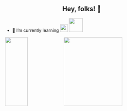 <h2 align="center">Hey, folks! 👋</h2>

- 🌱 I’m currently learning [<img width="25" src="https://upload.wikimedia.org/wikipedia/en/thumb/3/30/Java_programming_language_logo.svg/80px-Java_programming_language_logo.svg.png" />](https://en.wikipedia.org/wiki/Java_(programming_language))  [<img width="45px" src="https://go.dev/images/go-logo-blue.svg" />](https://golang.google.cn) 

<!--
<img align="" width="57.5%" src="https://github-readme-stats-fork-alpha.vercel.app/api?username=weedsx&hide_title=true&hide_border=true&show_icons=true&include_all_commits=true&line_height=21&border_radius=0&title_color=41b883&icon_color=41b883&text_color=959598&bg_color=9ca3af00" /><img align="" width="42.4%" src="https://github-readme-stats-fork-alpha.vercel.app/api/top-langs?username=weedsx&hide_title=true&hide_border=true&layout=compact&border_radius=0&title_color=41b883&icon_color=41b883&text_color=959598&bg_color=9ca3af00" />
-->

<!--
<img align="" height="137px" src="https://github-readme-stats.vercel.app/api?username=weedsx&hide_title=true&hide_border=true&show_icons=true&include_all_commits=true&line_height=21&bg_color=0,EC6C6C,FFD479,FFFC79,73FA79&theme=graywhite&locale=cn" />&nbsp;<img align="" height="137px" src="https://github-readme-stats.vercel.app/api/top-langs/?username=weedsx&hide_title=true&hide_border=true&layout=compact&bg_color=0,73FA79,73FDFF,D783FF&theme=graywhite&locale=cn" />
-->

<img align="" width="38.2%" height="225" src="https://github-readme-stats.vercel.app/api/top-langs/?username=weedsx&hide=html&hide_title=true&hide_border=true" /><img align="" width="61.8%" height="225" src="https://github-readme-stats.vercel.app/api?username=weedsx&show_icons=true&count_private=true&line_height=40&hide_title=true&hide_border=true" />

<!--
![Top Langs](https://github-readme-stats.vercel.app/api/top-langs/?username=weedsx&hide=html&hide_title=true&hide_border=true)&nbsp;&nbsp;&nbsp;
![mattn's github stats](https://github-readme-stats.vercel.app/api?username=weedsx&show_icons=true&count_private=true&line_height=40&hide_title=true&hide_border=true)
-->

<!--
**weedsx/weedsx** is a ✨ _special_ ✨ repository because its `README.md` (this file) appears on your GitHub profile.

Here are some ideas to get you started:

- 🔭 I’m currently working on ...
- 🌱 I’m currently learning ...
- 👯 I’m looking to collaborate on ...
- 🤔 I’m looking for help with ...
- 💬 Ask me about ...
- 📫 How to reach me: ...
- 😄 Pronouns: ...
- ⚡ Fun fact: ...
-->
